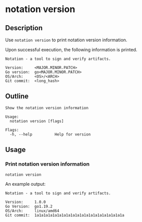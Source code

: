# notation version

## Description

Use `notation version` to print notation version information.

Upon successful execution, the following information is printed.

```text
Notation - a tool to sign and verify artifacts.

Version:     <MAJOR.MINOR.PATCH>
Go version:  go<MAJOR.MINOR.PATCH>
OS/Arch:     <OS>/<ARCH>
Git commit:  <long_hash>
```

## Outline

```text
Show the notation version information

Usage:
  notation version [flags]

Flags:
  -h, --help          Help for version
```

## Usage

### Print notation version information

```shell
notation version
```

An example output:

```text
Notation - a tool to sign and verify artifacts.

Version:     1.0.0
Go Version:  go1.19.2
OS/Arch:     linux/amd64
Git commit:  1a1a1a1a1a1a1a1a1a1a1a1a1a1a1a1a1a1a1a1a
```
